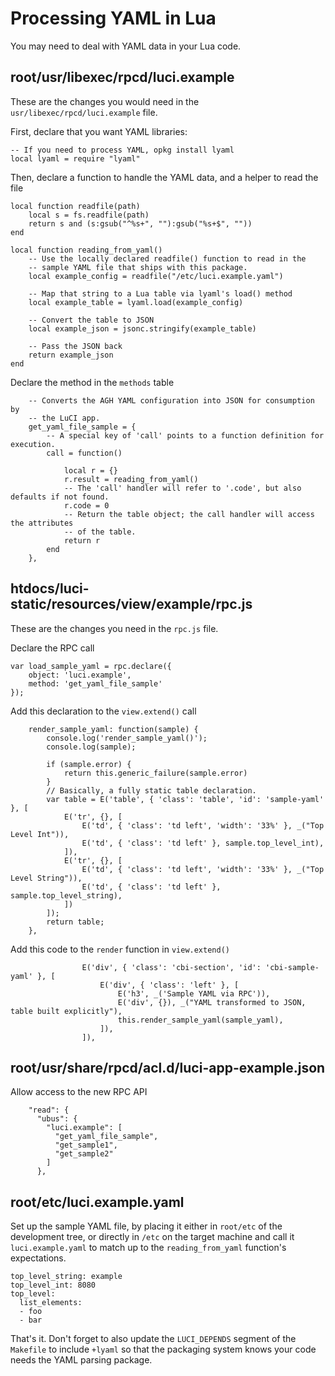 # Processing YAML in Lua

You may need to deal with YAML data in your Lua code.

## root/usr/libexec/rpcd/luci.example
These are the changes you would need in the `usr/libexec/rpcd/luci.example` file.

First, declare that you want YAML libraries:

```
-- If you need to process YAML, opkg install lyaml
local lyaml = require "lyaml"
```

Then, declare a function to handle the YAML data, and a helper to read the file

```
local function readfile(path)
    local s = fs.readfile(path)
    return s and (s:gsub("^%s+", ""):gsub("%s+$", ""))
end

local function reading_from_yaml()
    -- Use the locally declared readfile() function to read in the
    -- sample YAML file that ships with this package.
    local example_config = readfile("/etc/luci.example.yaml")

    -- Map that string to a Lua table via lyaml's load() method
    local example_table = lyaml.load(example_config)

    -- Convert the table to JSON
    local example_json = jsonc.stringify(example_table)

    -- Pass the JSON back
    return example_json
end
```

Declare the method in the `methods` table

```
    -- Converts the AGH YAML configuration into JSON for consumption by
    -- the LuCI app.
    get_yaml_file_sample = {
        -- A special key of 'call' points to a function definition for execution.
        call = function()

            local r = {}
            r.result = reading_from_yaml()
            -- The 'call' handler will refer to '.code', but also defaults if not found.
            r.code = 0
            -- Return the table object; the call handler will access the attributes
            -- of the table.
            return r
        end
    },
```

## htdocs/luci-static/resources/view/example/rpc.js

These are the changes you need in the `rpc.js` file.

Declare the RPC call

```
var load_sample_yaml = rpc.declare({
    object: 'luci.example',
    method: 'get_yaml_file_sample'
});
```

Add this declaration to the `view.extend()` call

```
    render_sample_yaml: function(sample) {
        console.log('render_sample_yaml()');
        console.log(sample);

        if (sample.error) {
            return this.generic_failure(sample.error)
        }
        // Basically, a fully static table declaration.
        var table = E('table', { 'class': 'table', 'id': 'sample-yaml' }, [
            E('tr', {}, [
                E('td', { 'class': 'td left', 'width': '33%' }, _("Top Level Int")),
                E('td', { 'class': 'td left' }, sample.top_level_int),
            ]),
            E('tr', {}, [
                E('td', { 'class': 'td left', 'width': '33%' }, _("Top Level String")),
                E('td', { 'class': 'td left' }, sample.top_level_string),
            ])
        ]);
        return table;
    },
```

Add this code to the `render` function in `view.extend()`

```
                E('div', { 'class': 'cbi-section', 'id': 'cbi-sample-yaml' }, [
                    E('div', { 'class': 'left' }, [
                        E('h3', _('Sample YAML via RPC')),
                        E('div', {}), _("YAML transformed to JSON, table built explicitly"),
                        this.render_sample_yaml(sample_yaml),
                    ]),
                ]),
```

## root/usr/share/rpcd/acl.d/luci-app-example.json

Allow access to the new RPC API

```
    "read": {
      "ubus": {
        "luci.example": [
          "get_yaml_file_sample",
          "get_sample1",
          "get_sample2"
        ]
      },
```

## root/etc/luci.example.yaml

Set up the sample YAML file, by placing it either in `root/etc` of the development tree, or directly
in `/etc` on the target machine and call it `luci.example.yaml` to match up to the `reading_from_yaml`
function's expectations.

```
top_level_string: example
top_level_int: 8080
top_level:
  list_elements:
  - foo
  - bar
```

That's it. Don't forget to also update the `LUCI_DEPENDS` segment of the `Makefile` to include
`+lyaml` so that the packaging system knows your code needs the YAML parsing package.
